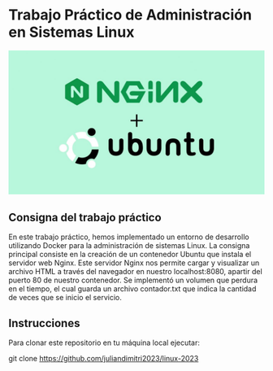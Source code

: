 # Trabajo Práctico de Administración en Sistemas Linux

![Ubuntu Logo](ubuntu.jpg)

## Consigna del trabajo práctico

En este trabajo práctico, hemos implementado un entorno de desarrollo utilizando Docker para la administración de sistemas Linux. La consigna principal consiste en la creación de un contenedor Ubuntu que instala el servidor web Nginx. Este servidor Nginx nos permite cargar y visualizar un archivo HTML a través del navegador en nuestro localhost:8080, apartir del puerto 80 de nuestro contenedor.
Se implementó un volumen que perdura en el tiempo, el cual guarda un archivo contador.txt que indica la cantidad de veces que se inicio el servicio.

## Instrucciones



Para clonar este repositorio en tu máquina local ejecutar:

   git clone https://github.com/juliandimitri2023/linux-2023
